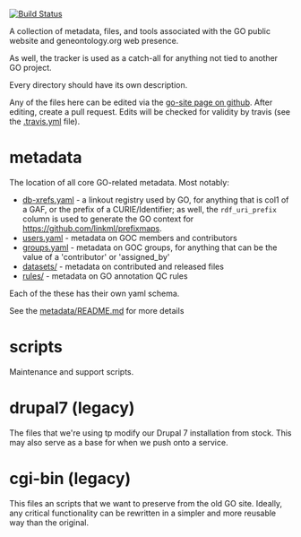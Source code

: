 [![Build Status](https://github.com/geneontology/go-site/workflows/CI/badge.svg)](https://github.com/geneontology/go-site/actions?query=workflow%3ACI)

A collection of metadata, files, and tools associated with the GO public
website and geneontology.org web presence.

As well, the tracker is used as a catch-all for anything not tied to another GO project.

Every directory should have its own description.

Any of the files here can be edited via the [go-site page on github](https://github.com/geneontology/go-site/). After editing, create a pull request. Edits will be checked for validity by travis (see the [.travis.yml](.travis.yml) file).

# metadata

The location of all core GO-related metadata. Most notably:

 - [db-xrefs.yaml](metadata/db-xrefs.yaml) - a linkout registry used by GO, for anything that is col1 of a GAF, or the prefix of a CURIE/Identifier; as well, the `rdf_uri_prefix` column is used to generate the GO context for https://github.com/linkml/prefixmaps.
 - [users.yaml](metadata/users.yaml) - metadata on GOC members and contributors
 - [groups.yaml](metadata/groups.yaml) - metadata on GOC groups, for anything that can be the value of a 'contributor' or 'assigned_by'
 - [datasets/](metadata/datasets/) - metadata on contributed and released files
 - [rules/](metadata/rules/) - metadata on GO annotation QC rules

Each of the these has their own yaml schema.

See the [metadata/README.md](metadata/README.md) for more details

# scripts

  Maintenance and support scripts.

# drupal7 (legacy)

  The files that we're using tp modify our Drupal 7 installation from
  stock. This may also serve as a base for when we push onto a
  service.

# cgi-bin (legacy)

  This files an scripts that we want to preserve from the old GO site.
  Ideally, any critical functionality can be rewritten in a simpler
  and more reusable way than the original.
